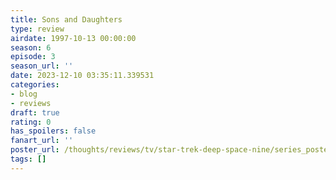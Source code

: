 ```yaml
---
title: Sons and Daughters
type: review
airdate: 1997-10-13 00:00:00
season: 6
episode: 3
season_url: ''
date: 2023-12-10 03:35:11.339531
categories:
- blog
- reviews
draft: true
rating: 0
has_spoilers: false
fanart_url: ''
poster_url: /thoughts/reviews/tv/star-trek-deep-space-nine/series_poster.jpg
tags: []
---
```



